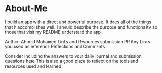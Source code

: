 # About-Me
I build an app with a direct and powerful purpose. It does all of the things that it accomplishes well. I should describe the purpose and functionality so those that visit my README understand the app

Author: Ahmed Mohamed
Links and Resources
submission PR
Any Links you used as reference
Reflections and Comments

Consider including the answers to your daily journal and submission questions here
This is also a good place to reflect on the tools and resources used and learned